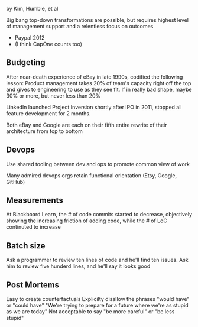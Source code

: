 by Kim, Humble, et al

Big bang top-down transformations are possible, but requires highest level of management support and 
a relentless focus on outcomes
* Paypal 2012
* (I think CapOne counts too)

## Budgeting

After near-death experience of eBay in late 1990s, codified the following lesson:
Product management takes 20% of team's capacity right off the top and gives to
engineering to use as they see fit. If in really bad shape, maybe 30% or more, but
never less than 20%

LinkedIn launched Project Inversion shortly after IPO in 2011, stopped all feature
development for 2 months.

Both eBay and Google are each on their fifth entire rewrite of their architecture from top to bottom

## Devops

Use shared tooling between dev and ops to promote common view of work

Many admired devops orgs retain functional orientation (Etsy, Google, GitHub)

## Measurements

At Blackboard Learn, the # of code commits started to decrease, objectively showing the increasing
friction of adding code, while the # of LoC continuted to increase

## Batch size

Ask a programmer to review ten lines of code and he'll find ten issues.
Ask him to review five hunderd lines, and he'll say it looks good

## Post Mortems

Easy to create counterfactuals
Explicilty disallow the phrases "would have" or "could have"
"We're trying to prepare for a future where we're as stupid as we are today"
Not acceptable to say "be more careful" or "be less stupid"
